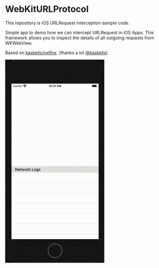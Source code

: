 # WebKitURLProtocol
This repository is iOS URLRequest interception sample code.

Simple app to demo how we can intercept URLRequest in iOS Apps. This framework allows you to inspect the details of all outgoing requests from WKWebView.

Based on [kasketis/netfox](https://github.com/kasketis/netfox). (thanks a lot [@kasketis](https://github.com/kasketis))


<img src="https://github.com/tommy19970714/WebKitURLProtocol/raw/master/demo.gif" width="320px">
